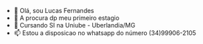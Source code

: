 - 👋 Olá, sou Lucas Fernandes
- 👀 A procura dp meu primeiro estagio
- 🌱 Cursando SI na Uniube - Uberlandia/MG
- 📫 Estou a disposicao no whatsapp do número (34)99906-2105
